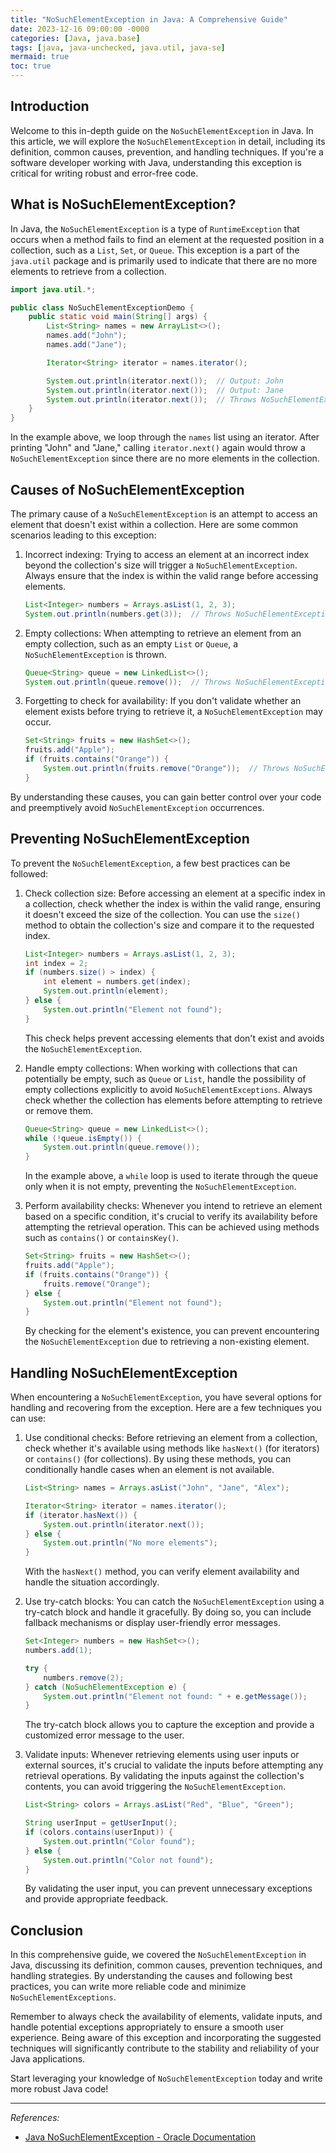 ```yaml
---
title: "NoSuchElementException in Java: A Comprehensive Guide"
date: 2023-12-16 09:00:00 -0000
categories: [Java, java.base]
tags: [java, java-unchecked, java.util, java-se]
mermaid: true
toc: true
---
```



## Introduction

Welcome to this in-depth guide on the `NoSuchElementException` in Java. In this article, we will explore the `NoSuchElementException` in detail, including its definition, common causes, prevention, and handling techniques. If you're a software developer working with Java, understanding this exception is critical for writing robust and error-free code.

## What is NoSuchElementException?

In Java, the `NoSuchElementException` is a type of `RuntimeException` that occurs when a method fails to find an element at the requested position in a collection, such as a `List`, `Set`, or `Queue`. This exception is a part of the `java.util` package and is primarily used to indicate that there are no more elements to retrieve from a collection.

```java
import java.util.*;

public class NoSuchElementExceptionDemo {
    public static void main(String[] args) {
        List<String> names = new ArrayList<>();
        names.add("John");
        names.add("Jane");

        Iterator<String> iterator = names.iterator();

        System.out.println(iterator.next());  // Output: John
        System.out.println(iterator.next());  // Output: Jane
        System.out.println(iterator.next());  // Throws NoSuchElementException
    }
}
```

In the example above, we loop through the `names` list using an iterator. After printing "John" and "Jane," calling `iterator.next()` again would throw a `NoSuchElementException` since there are no more elements in the collection.

## Causes of NoSuchElementException

The primary cause of a `NoSuchElementException` is an attempt to access an element that doesn't exist within a collection. Here are some common scenarios leading to this exception:

1. Incorrect indexing: Trying to access an element at an incorrect index beyond the collection's size will trigger a `NoSuchElementException`. Always ensure that the index is within the valid range before accessing elements.

   ```java
   List<Integer> numbers = Arrays.asList(1, 2, 3);
   System.out.println(numbers.get(3));  // Throws NoSuchElementException
   ```

2. Empty collections: When attempting to retrieve an element from an empty collection, such as an empty `List` or `Queue`, a `NoSuchElementException` is thrown.

   ```java
   Queue<String> queue = new LinkedList<>();
   System.out.println(queue.remove());  // Throws NoSuchElementException
   ```

3. Forgetting to check for availability: If you don't validate whether an element exists before trying to retrieve it, a `NoSuchElementException` may occur.

   ```java
   Set<String> fruits = new HashSet<>();
   fruits.add("Apple");
   if (fruits.contains("Orange")) {
       System.out.println(fruits.remove("Orange"));  // Throws NoSuchElementException
   }
   ```

By understanding these causes, you can gain better control over your code and preemptively avoid `NoSuchElementException` occurrences.

## Preventing NoSuchElementException

To prevent the `NoSuchElementException`, a few best practices can be followed:

1. Check collection size: Before accessing an element at a specific index in a collection, check whether the index is within the valid range, ensuring it doesn't exceed the size of the collection. You can use the `size()` method to obtain the collection's size and compare it to the requested index.

   ```java
   List<Integer> numbers = Arrays.asList(1, 2, 3);
   int index = 2;
   if (numbers.size() > index) {
       int element = numbers.get(index);
       System.out.println(element);
   } else {
       System.out.println("Element not found");
   }
   ```

   This check helps prevent accessing elements that don't exist and avoids the `NoSuchElementException`.

2. Handle empty collections: When working with collections that can potentially be empty, such as `Queue` or `List`, handle the possibility of empty collections explicitly to avoid `NoSuchElementExceptions`. Always check whether the collection has elements before attempting to retrieve or remove them.

   ```java
   Queue<String> queue = new LinkedList<>();
   while (!queue.isEmpty()) {
       System.out.println(queue.remove());
   }
   ```

   In the example above, a `while` loop is used to iterate through the queue only when it is not empty, preventing the `NoSuchElementException`.

3. Perform availability checks: Whenever you intend to retrieve an element based on a specific condition, it's crucial to verify its availability before attempting the retrieval operation. This can be achieved using methods such as `contains()` or `containsKey()`.

   ```java
   Set<String> fruits = new HashSet<>();
   fruits.add("Apple");
   if (fruits.contains("Orange")) {
       fruits.remove("Orange");
   } else {
       System.out.println("Element not found");
   }
   ```

   By checking for the element's existence, you can prevent encountering the `NoSuchElementException` due to retrieving a non-existing element.

## Handling NoSuchElementException

When encountering a `NoSuchElementException`, you have several options for handling and recovering from the exception. Here are a few techniques you can use:

1. Use conditional checks: Before retrieving an element from a collection, check whether it's available using methods like `hasNext()` (for iterators) or `contains()` (for collections). By using these methods, you can conditionally handle cases when an element is not available.

   ```java
   List<String> names = Arrays.asList("John", "Jane", "Alex");

   Iterator<String> iterator = names.iterator();
   if (iterator.hasNext()) {
       System.out.println(iterator.next());
   } else {
       System.out.println("No more elements");
   }
   ```

   With the `hasNext()` method, you can verify element availability and handle the situation accordingly.

2. Use try-catch blocks: You can catch the `NoSuchElementException` using a try-catch block and handle it gracefully. By doing so, you can include fallback mechanisms or display user-friendly error messages.

   ```java
   Set<Integer> numbers = new HashSet<>();
   numbers.add(1);

   try {
       numbers.remove(2);
   } catch (NoSuchElementException e) {
       System.out.println("Element not found: " + e.getMessage());
   }
   ```

   The try-catch block allows you to capture the exception and provide a customized error message to the user.

3. Validate inputs: Whenever retrieving elements using user inputs or external sources, it's crucial to validate the inputs before attempting any retrieval operations. By validating the inputs against the collection's contents, you can avoid triggering the `NoSuchElementException`.

   ```java
   List<String> colors = Arrays.asList("Red", "Blue", "Green");

   String userInput = getUserInput();
   if (colors.contains(userInput)) {
       System.out.println("Color found");
   } else {
       System.out.println("Color not found");
   }
   ```

   By validating the user input, you can prevent unnecessary exceptions and provide appropriate feedback.

## Conclusion

In this comprehensive guide, we covered the `NoSuchElementException` in Java, discussing its definition, common causes, prevention techniques, and handling strategies. By understanding the causes and following best practices, you can write more reliable code and minimize `NoSuchElementExceptions`.

Remember to always check the availability of elements, validate inputs, and handle potential exceptions appropriately to ensure a smooth user experience. Being aware of this exception and incorporating the suggested techniques will significantly contribute to the stability and reliability of your Java applications.

Start leveraging your knowledge of `NoSuchElementException` today and write more robust Java code!

---

*References:*

- [Java NoSuchElementException - Oracle Documentation](https://docs.oracle.com/en/java/javase/14/docs/api/java.base/java/util/NoSuchElementException.html)
